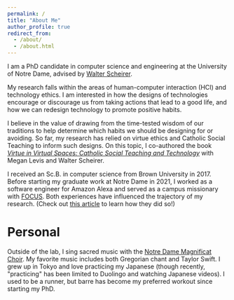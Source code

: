 ```yaml
---
permalink: /
title: "About Me"
author_profile: true
redirect_from: 
  - /about/
  - /about.html
---
```


I am a PhD candidate in computer science and engineering at the University of Notre Dame, advised by [Walter Scheirer](https://www.wjscheirer.com).

My research falls within the areas of human-computer interaction (HCI) and technology ethics. I am interested in how the designs of technologies encourage or discourage us from taking actions that lead to a good life, and how we can redesign technology to promote positive habits.

I believe in the value of drawing from the time-tested wisdom of our traditions to help determine which habits we should be designing for or avoiding. So far, my research has relied on virtue ethics and Catholic Social Teaching to inform such designs. On this topic, I co-authored the book [*Virtue in Virtual Spaces: Catholic Social Teaching and Technology*](https://litpress.org/Products/00269/Virtue-in-Virtual-Spaces) with Megan Levis and Walter Scheirer.

I received an Sc.B. in computer science from Brown University in 2017. Before starting my graduate work at Notre Dame in 2021, I worked as a software engineer for Amazon Alexa and served as a campus missionary with [FOCUS](https://focus.org). Both experiences have influenced the trajectory of my research. (Check out [this article](https://churchlifejournal.nd.edu/articles/catholic-social-teaching-as-an-alternative-to-both-luddism-and-techno-optimism/) to learn how they did so!)


Personal
======
Outside of the lab, I sing sacred music with the [Notre Dame Magnificat Choir](https://www.youtube.com/@notredamemagnificatchoir). My favorite music includes both Gregorian chant and Taylor Swift. I grew up in Tokyo and love practicing my Japanese (though recently, "practicing" has been limited to Duolingo and watching Japanese videos). I used to be a runner, but barre has become my preferred workout since starting my PhD.
